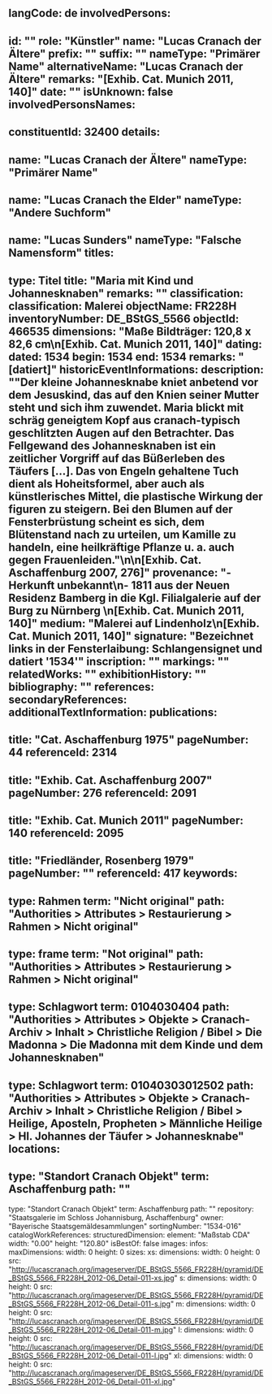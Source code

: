 langCode: de
involvedPersons: 
 - 
   id: ""
  role: "Künstler"
  name: "Lucas Cranach der Ältere"
  prefix: ""
  suffix: ""
  nameType: "Primärer Name"
  alternativeName: "Lucas Cranach der Ältere"
  remarks: "[Exhib. Cat. Munich 2011, 140]"
  date: ""
  isUnknown: false
involvedPersonsNames: 
 - 
   constituentId: 32400
  details: 
   - 
   name: "Lucas Cranach der Ältere"
    nameType: "Primärer Name"
   - 
   name: "Lucas Cranach the Elder"
    nameType: "Andere Suchform"
   - 
   name: "Lucas Sunders"
    nameType: "Falsche Namensform"
titles: 
 - 
   type: Titel
  title: "Maria mit Kind und Johannesknaben"
  remarks: ""
classification: 
 classification: Malerei
objectName: FR228H
inventoryNumber: DE_BStGS_5566
objectId: 466535
dimensions: "Maße Bildträger: 120,8 x 82,6 cm\n[Exhib. Cat. Munich 2011, 140]"
dating: 
 dated: 1534
 begin: 1534
 end: 1534
 remarks: "[datiert]"
 historicEventInformations: 
description: "\"Der kleine Johannesknabe kniet anbetend vor dem Jesuskind, das auf den Knien seiner Mutter steht und sich ihm zuwendet. Maria blickt mit schräg geneigtem Kopf aus cranach-typisch geschlitzten Augen auf den Betrachter. Das Fellgewand des Johannesknaben ist ein zeitlicher Vorgriff auf das Büßerleben des Täufers [...]. Das von Engeln gehaltene Tuch dient als Hoheitsformel, aber auch als künstlerisches Mittel, die plastische Wirkung der figuren zu steigern. Bei den Blumen auf der Fensterbrüstung scheint es sich, dem Blütenstand nach zu urteilen, um Kamille zu handeln, eine heilkräftige Pflanze u. a. auch gegen Frauenleiden.\"\n\n[Exhib. Cat. Aschaffenburg 2007, 276]"
provenance: "- Herkunft unbekannt\n- 1811 aus der Neuen Residenz Bamberg in die Kgl. Filialgalerie auf der Burg zu Nürnberg \n[Exhib. Cat. Munich 2011, 140]"
medium: "Malerei auf Lindenholz\n[Exhib. Cat. Munich 2011, 140]"
signature: "Bezeichnet links in der Fensterlaibung: Schlangensignet und datiert '1534'"
inscription: ""
markings: ""
relatedWorks: ""
exhibitionHistory: ""
bibliography: ""
references: 
secondaryReferences: 
additionalTextInformation: 
publications: 
 - 
   title: "Cat. Aschaffenburg 1975"
  pageNumber: 44
  referenceId: 2314
 - 
   title: "Exhib. Cat. Aschaffenburg 2007"
  pageNumber: 276
  referenceId: 2091
 - 
   title: "Exhib. Cat. Munich 2011"
  pageNumber: 140
  referenceId: 2095
 - 
   title: "Friedländer, Rosenberg 1979"
  pageNumber: ""
  referenceId: 417
keywords: 
 - 
   type: Rahmen
  term: "Nicht original"
  path: "Authorities > Attributes > Restaurierung > Rahmen > Nicht original"
 - 
   type: frame
  term: "Not original"
  path: "Authorities > Attributes > Restaurierung > Rahmen > Nicht original"
 - 
   type: Schlagwort
  term: 0104030404
  path: "Authorities > Attributes > Objekte > Cranach-Archiv > Inhalt > Christliche Religion / Bibel > Die Madonna > Die Madonna mit dem Kinde und dem Johannesknaben"
 - 
   type: Schlagwort
  term: 01040303012502
  path: "Authorities > Attributes > Objekte > Cranach-Archiv > Inhalt > Christliche Religion / Bibel > Heilige, Aposteln, Propheten > Männliche Heilige > Hl. Johannes der Täufer > Johannesknabe"
locations: 
 - 
   type: "Standort Cranach Objekt"
  term: Aschaffenburg
  path: ""
 - 
   type: "Standort Cranach Objekt"
  term: Aschaffenburg
  path: ""
repository: "Staatsgalerie im Schloss Johannisburg, Aschaffenburg"
owner: "Bayerische Staatsgemäldesammlungen"
sortingNumber: "1534-016"
catalogWorkReferences: 
structuredDimension: 
 element: "Maßstab CDA"
 width: "0.00"
 height: "120.80"
isBestOf: false
images: 
 infos: 
  maxDimensions: 
   width: 0
   height: 0
 sizes: 
  xs: 
   dimensions: 
    width: 0
    height: 0
   src: "http://lucascranach.org/imageserver/DE_BStGS_5566_FR228H/pyramid/DE_BStGS_5566_FR228H_2012-06_Detail-011-xs.jpg"
  s: 
   dimensions: 
    width: 0
    height: 0
   src: "http://lucascranach.org/imageserver/DE_BStGS_5566_FR228H/pyramid/DE_BStGS_5566_FR228H_2012-06_Detail-011-s.jpg"
  m: 
   dimensions: 
    width: 0
    height: 0
   src: "http://lucascranach.org/imageserver/DE_BStGS_5566_FR228H/pyramid/DE_BStGS_5566_FR228H_2012-06_Detail-011-m.jpg"
  l: 
   dimensions: 
    width: 0
    height: 0
   src: "http://lucascranach.org/imageserver/DE_BStGS_5566_FR228H/pyramid/DE_BStGS_5566_FR228H_2012-06_Detail-011-l.jpg"
  xl: 
   dimensions: 
    width: 0
    height: 0
   src: "http://lucascranach.org/imageserver/DE_BStGS_5566_FR228H/pyramid/DE_BStGS_5566_FR228H_2012-06_Detail-011-xl.jpg"